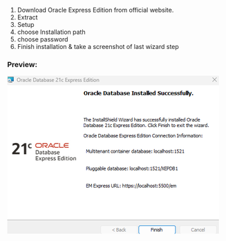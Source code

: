 1. Download Oracle Express Edition from official website.  
2. Extract  
3. Setup  
4. choose Installation path  
5. choose password  
6. Finish installation & take a screenshot of last wizard step  
### Preview:  
![](./Images/001.png)  
